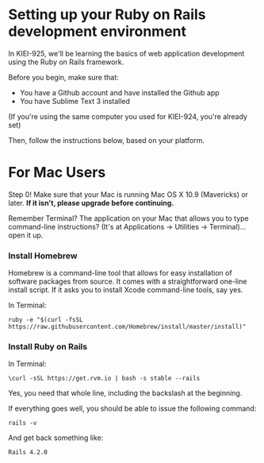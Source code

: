 # Setting up your Ruby on Rails development environment

In KIEI-925, we'll be learning the basics of web application development using the Ruby on Rails framework.

Before you begin, make sure that:

- You have a Github account and have installed the Github app
- You have Sublime Text 3 installed

(If you're using the same computer you used for KIEI-924, you're already set)

Then, follow the instructions below, based on your platform.

# For Mac Users

Step 0! Make sure that your Mac is running Mac OS X 10.9 (Mavericks) or later. **If it isn't, please upgrade before continuing.**

Remember Terminal? The application on your Mac that allows you to type command-line instructions? (It's at Applications -> Utilities -> Terminal)... open it up.

### Install Homebrew

Homebrew is a command-line tool that allows for easy installation of software packages from source. It comes with a straightforward one-line install script. If it asks you to install Xcode command-line tools, say yes.

In Terminal:

    ruby -e "$(curl -fsSL https://raw.githubusercontent.com/Homebrew/install/master/install)"
    
### Install Ruby on Rails

In Terminal:

    \curl -sSL https://get.rvm.io | bash -s stable --rails

Yes, you need that whole line, including the backslash at the beginning.

If everything goes well, you should be able to issue the following command:

    rails -v
    
And get back something like:

    Rails 4.2.0
    

